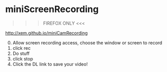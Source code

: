 miniScreenRecording
===

>>> FIREFOX ONLY <<<

http://xem.github.io/miniCamRecording

0) Allow screen recording access, choose the window or screen to record
1) click rec
2) Do stuff
3) click stop
4) Click the DL link to save your video!
